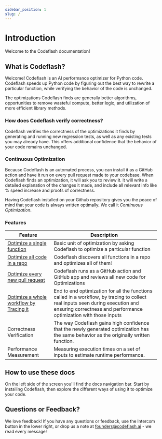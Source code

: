 ```yaml
---
sidebar_position: 1
slug: /
---
```

# Introduction
Welcome to the Codeflash documentation!

## What is Codeflash?

Welcome! Codeflash is an AI performance optimizer for Python code.
Codeflash speeds up Python code by figuring out the best way to rewrite a particular function, while verifying the behavior of the code is unchanged.

The optimizations Codeflash finds are generally better algorithms, opportunities to remove wasteful compute, better logic, and utilization of more efficient library methods.

### How does Codeflash verify correctness?

Codeflash verifies the correctness of the optimizations it finds by generating and running new regression tests, as well as any existing tests you may already have.
This offers additional confidence that the behavior of your code remains unchanged.

### Continuous Optimization

Because Codeflash is an automated process, you can install it as a GitHub action and have it run on every pull request made to your codebase.
When Codeflash finds an optimization, it will ask you to review it. It will write a detailed explanation of the changes it made, and include all relevant info like % speed increase and proofs of correctness.

Having Codeflash installed on your Github repository gives you the peace of mind that your code is always written optimally. We call it *Continuous Optimization*.

### Features

<!--- TODO: Add links to the relevant sections of the documentation and style the table --->

| Feature                                                                                 | Description                                                                                                                                                                                         |
|-----------------------------------------------------------------------------------------|-----------------------------------------------------------------------------------------------------------------------------------------------------------------------------------------------------|
| [Optimize a single function](optimizing-with-codeflash/one-function)                    | Basic unit of optimization by asking Codeflash to optimize a particular function                                                                                                                    |
| [Optimize all code in a repo](optimizing-with-codeflash/codeflash-all)                  | Codeflash discovers all functions in a repo and optimizes all of them!                                                                                                                              |
| [Optimize every new pull request](optimizing-with-codeflash/optimize-prs)               | Codeflash runs as a GitHub action and GitHub app and reviews all new code for Optimizations                                                                                                         |
| [Optimize a whole workflow by Tracing it](optimizing-with-codeflash/trace-and-optimize) | End to end optimization for all the functions called in a workflow, by tracing to collect real inputs seen during execution and ensuring correctness and performance optimization with those inputs |
| Correctness Verification                                                                | The way Codeflash gains high confidence that the newly generated optimization has the same behavior as the originally written function.                                                             |
| Performance Measurement                                                                 | Measuring execution times on a set of inputs to estimate runtime performance.                                                                                                                       |


## How to use these docs

On the left side of the screen you'll find the docs navigation bar.
Start by installing Codeflash, then explore the different ways of using it to optimize your code.

## Questions or Feedback?

We love feedback! If you have any questions or feedback, use the Intercom button in the lower right, or drop us a note at [founders@codeflash.ai](mailto:founders@codeflash.ai) - we read every message!
